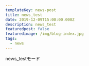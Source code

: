 ```yaml
---
templateKey: news-post
title: news_test
date: 2019-12-09T15:00:00.000Z
description: news_test
featuredpost: false
featuredimage: /img/blog-index.jpg
tags:
  - news
---
```

news_testモード
